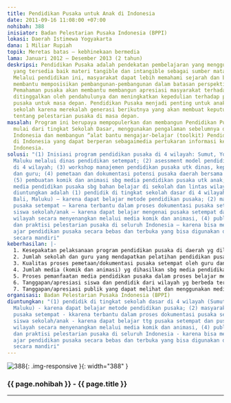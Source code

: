 ```yaml
---
title: Pendidikan Pusaka untuk Anak di Indonesia
date: 2011-09-16 11:08:00 +07:00
nohibah: 388
inisiator: Badan Pelestarian Pusaka Indonesia (BPPI)
lokasi: Daerah Istimewa Yogyakarta
dana: 1 Miliar Rupiah
topik: Meretas batas – kebhinekaan bermedia
lama: Januari 2012 – Desember 2013 (2 tahun)
deskripsi: Pendidikan Pusaka adalah pendekatan pembelajaran yang menggunakan informasi
  yang tersedia baik materi tangible dan intangible sebagai sumber mata ajar dasar.
  Melalui pendidikan ini, masyarakat dapat lebih memahami sejarah dan budaya, sehingga
  membantu memposisikan pembangunan-pembangunan dalam batasan perspektif sejarah.
  Pemahaman pusaka akan membantu membangun apresiasi masyarakat terhadap apa yang
  ditinggalkan oleh pendahulunya dan meningkatkan kepedulian terhadap pentingnya pelestarian
  pusaka untuk masa depan. Pendidikan Pusaka menjadi penting untuk anak-anak/murid
  sekolah karena merekalah generasi berikutnya yang akan membuat keputusan-keputusan
  tentang pelestarian pusaka di masa depan.
masalah: Program ini berupaya mempopulerkan dan membangun Pendidikan Pusaka di Indonesia
  mulai dari tingkat Sekolah Dasar, menggunakan pengalaman sebelumnya di Belanda dan
  Indonesia dan membangun “alat bantu mengajar-belajar (toolkit) Pendidikan Pusaka”
  di Indonesia yang dapat berperan sebagaimedia pertukaran informasi keberagaman pusaka
  Indonesia.
solusi: "(1) Inisiasi program pendidikan pusaka di 4 wilayah: Sumut, Yogyakarta, Bali,
  Maluku melalui dinas pendidikan setempat; (2) asessment model pendidikan pusaka
  di 4 wilayah; (3) workshop manajemen pendidikan pusaka utk dinas, kepala sekolah,
  dan guru; (4) pemetaan dan dokumentasi potensi pusaka daerah bersama guru dan siswa;
  (5) pembuatan komik dan animasi sbg media pendidikan pusaka utk anak; (6) penggunaan
  media pendidikan pusaka sbg bahan belajar di sekolah dan lintas wilayah. Pihak yang
  diuntungkan adalah (1) pendidik di tingkat sekolah dasar di 4 wilayah (Sumut, Yogya,
  Bali, Maluku) – karena dapat belajar metode pendidikan pusaka; (2) masyarakat pelestari
  pusaka setempat – karena terbantu dalam proses dokumentasi pusaka setempat; (3)
  siswa sekolah/anak – karena dapat belajar mengenai pusaka setempat dan pusaka lintas
  wilayah secara menyenangkan melalui media komik dan animasi, (4) publik pemerhati
  dan praktisi pelestarian pusaka di seluruh Indonesia – karena bisa mendapatkan bahan
  ajar pendidikan pusaka secara bebas dan terbuka yang bisa digunakan dan dikembangkan
  secara mandiri"
keberhasilan: |-
  1. Kesepakatan pelaksanaan program pendidikan pusaka di daerah yg dilakukan oleh dinas pendidikan dan sekolah peserta program;
  2. Jumlah sekolah dan guru yang mendapatkan pelatihan pendidikan pusaka;
  3. Kualitas proses pemetaan/dokumentasi pusaka setempat oleh guru dan siswa;
  4. Jumlah media (komik dan animasi) yg dihasilkan sbg media pendidikan pusaka berdasar dokumentasi pusaka setempat;
  5. Proses pemanfaatan media pendidikan pusaka dalam proses belajar mengajar di sekolah;
  6. Tanggapan/apresiasi siswa dan pendidik dari wilayah yg berbeda terhadap media (komik dan animasi) yg dihasilkan dari proses di wilayah program yg lain;
  7. Tanggapan/apresiasi publik yang dapat melihat dan menggunakan media pendidikan pusaka ini secara bebas dan terbuka melalui sistem online
organisasi: Badan Pelestarian Pusaka Indonesia (BPPI)
diuntungkan: "(1) pendidik di tingkat sekolah dasar di 4 wilayah (Sumut, Yogya, Bali,
  Maluku) - karena dapat belajar metode pendidikan pusaka; (2) masyarakat pelestari
  pusaka setempat - kkarena terbantu dalam proses dokumentasi pusaka setempat; (3)
  siswa sekolah/anak - karena dapat belajar ttg pusaka setempat dan pusaka lintas
  wilayah secara menyenangkan melalui media komik dan animasi, (4) publik pemerhati
  dan praktisi pelestarian pusaka di seluruh Indonesia - karena bisa mendapatkan bahan
  ajar pendidikan pusaka secara bebas dan terbuka yang bisa digunakan dan dikembangkan
  secara mandiri"
---
```


![388](/static/img/hibahcmb/388.png){: .img-responsive }{: width="388" }

### {{ page.nohibah }} - {{ page.title }}

---
